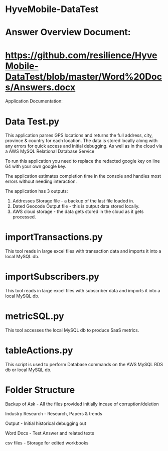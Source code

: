 # HyveMobile-DataTest

# Answer Overview Document: 
# https://github.com/resilience/HyveMobile-DataTest/blob/master/Word%20Docs/Answers.docx

Application Documentation: 

# Data Test.py

This application parses GPS locations and returns the full address, city, province & country for each location.
The data is stored locally along with any errors for quick access and initial debugging.
As well as in the cloud via a AWS MySQL Relational Database Service

To run this application you need to replace the redacted google key on line 64 with your own google key.

The application estimates completion time in the console and handles most errors without needing interaction.

The application has 3 outputs:
1. Addresses Storage file - a backup of the last file loaded in.
2. Dated Geocode Output file - this is output data stored locally.
3. AWS cloud storage - the data gets stored in the cloud as it gets processed.

# importTransactions.py 

This tool reads in large excel files with transaction data and imports it into a local MySQL db.

# importSubscribers.py 

This tool reads in large excel files with subscriber data and imports it into a local MySQL db.

# metricSQL.py

This tool accesses the local MySQL db to produce SaaS metrics.

# tableActions.py 

This script is used to perform Database commands on the AWS MySQL RDS db or local MySQL db.


# Folder Structure

Backup of Ask       -       All the files provided initially incase of corruption/deletion

Industry Research   -       Research, Papers & trends 

Output              -       Initial historical debugging out

Word Docs           -       Test Answer and related texts

csv files           -       Storage for edited workbooks
